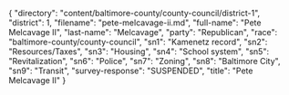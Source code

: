 {
  "directory": "content/baltimore-county/county-council/district-1",
  "district": 1,
  "filename": "pete-melcavage-ii.md",
  "full-name": "Pete Melcavage II",
  "last-name": "Melcavage",
  "party": "Republican",
  "race": "baltimore-county/county-council",
  "sn1": "Kamenetz record",
  "sn2": "Resources/Taxes",
  "sn3": "Housing",
  "sn4": "School system",
  "sn5": "Revitalization",
  "sn6": "Police",
  "sn7": "Zoning",
  "sn8": "Baltimore City",
  "sn9": "Transit",
  "survey-response": "SUSPENDED",
  "title": "Pete Melcavage II"
}

